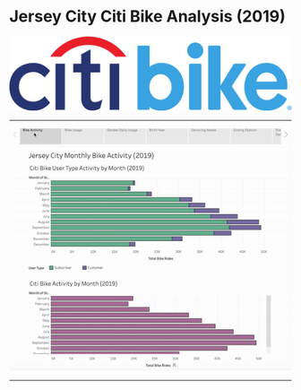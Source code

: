 # Jersey City Citi Bike Analysis (2019)

![Citibike](images/citi_bike_logo.png "Citibike")

---

![Visualization](images/tableau_gif.gif "Tableau Visualization")

---

